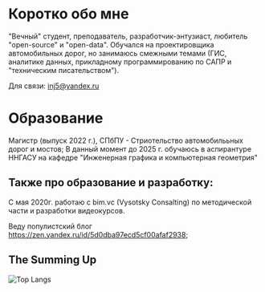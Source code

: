 # Коротко обо мне

"Вечный" студент, преподаватель, разработчик-энтузиаст, любитель "open-source" и "open-data". Обучался на проектировщика автомобильных дорог, но занимаюсь смежными темами (ГИС, аналитике данных, прикладному программированию по САПР и "техническим писательством").

Для связи: inj5@yandex.ru

# Образование

Магистр (выпуск 2022 г.), СПбПУ - Стриотельство автомобилььных дорог и мостов;
В данный момент до 2025 г. обучаюсь в аспирантуре ННГАСУ на кафедре "Инженерная графика и компьютерная геометрия"

## Также про образование и разработку:

С мая 2020г. работаю с bim.vc (Vysotsky Consalting) по методической части и разработки видеокурсов.

Веду популистский блог https://zen.yandex.ru/id/5d0dba97ecd5cf00afaf2938;


## The Summing Up

![Top Langs](https://github-readme-stats.vercel.app/api/top-langs/?username=GeorgGrebenyuk&layout=compact)
